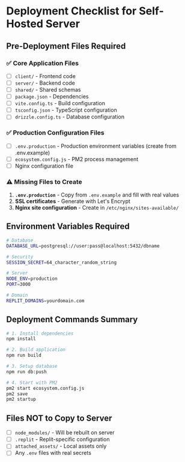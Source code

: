 # Deployment Checklist for Self-Hosted Server

## Pre-Deployment Files Required

### ✅ Core Application Files
- [ ] `client/` - Frontend code
- [ ] `server/` - Backend code  
- [ ] `shared/` - Shared schemas
- [ ] `package.json` - Dependencies
- [ ] `vite.config.ts` - Build configuration
- [ ] `tsconfig.json` - TypeScript configuration
- [ ] `drizzle.config.ts` - Database configuration

### ✅ Production Configuration Files
- [ ] `.env.production` - Production environment variables (create from .env.example)
- [ ] `ecosystem.config.js` - PM2 process management
- [ ] Nginx configuration file

### ⚠️ Missing Files to Create

1. **`.env.production`** - Copy from `.env.example` and fill with real values
2. **SSL certificates** - Generate with Let's Encrypt
3. **Nginx site configuration** - Create in `/etc/nginx/sites-available/`

## Environment Variables Required

```bash
# Database
DATABASE_URL=postgresql://user:pass@localhost:5432/dbname

# Security
SESSION_SECRET=64_character_random_string

# Server
NODE_ENV=production
PORT=3000

# Domain
REPLIT_DOMAINS=yourdomain.com
```

## Deployment Commands Summary

```bash
# 1. Install dependencies
npm install

# 2. Build application
npm run build

# 3. Setup database
npm run db:push

# 4. Start with PM2
pm2 start ecosystem.config.js
pm2 save
pm2 startup
```

## Files NOT to Copy to Server

- [ ] `node_modules/` - Will be rebuilt on server
- [ ] `.replit` - Replit-specific configuration
- [ ] `attached_assets/` - Local assets only
- [ ] Any `.env` files with real secrets